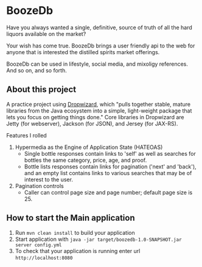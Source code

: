 # BoozeDb

Have you always wanted a single, definitive, source of truth of all the hard liquors available on the market?  

Your wish has come true. BoozeDb brings a user friendly api to the web for anyone that is interested 
the distilled spirits market offerings.  

BoozeDb can be used in lifestyle, social media, and mixoligy references. And so on, and so forth. 

## About this project
A practice project using [Dropwizard](https://www.dropwizard.io/en/latest/), which "pulls together stable, 
mature libraries from the Java ecosystem into a simple, light-weight package that lets you focus on getting things done." 
Core libraries in Dropwizard are Jetty (for webserver), Jackson (for JSON), and Jersey (for JAX-RS). 

Features I rolled  
1. Hypermedia as the Engine of Application State (HATEOAS)
   - Single bottle responses contain links to 'self' as well as searches for bottles the same category, 
   price, age, and proof.
   - Bottle lists responses contain links for pagination ('next' and 'back'), and an empty list contains links to
   various searches that may be of interest to the user. 
1. Pagination controls 
   - Caller can control page size and page number; default page size is 25. 

How to start the Main application
---

1. Run `mvn clean install` to build your application
1. Start application with `java -jar target/boozedb-1.0-SNAPSHOT.jar server config.yml`
1. To check that your application is running enter url `http://localhost:8080`
